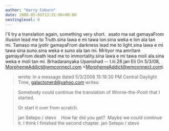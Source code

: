```yaml
---
author: "Harry Coburn"
date: 2008-05-05T13:31:00+00:00
nestinglevel: 0
---
```

I'll try a translation again, something very short.  asato ma sat gamayaFrom illusion lead me to Truth.sina lawa e mi tawa lon.sina weka e lon ala tan mi. Tamaso ma jyotir gamayaFrom darkness lead me to light.sina lawa e mi tawa sina suno.sina weka e suno ala tan mi. Mrityor ma amritam gamayaFrom death lead me to immortality.sina lawa e mi tawa moli ala.sina weka e moli tan mi. Brhadaranyaka Upanishad --
 I.iii.28 jan Eli On 5/3/08, [MorphemeAddict@wmconnect.com](mailto://MorphemeAddict@wmconnect.com) <[MorphemeAddict@wmconnect.com](mailto://MorphemeAddict@wmconnect.com)\
> wrote:
In a message dated 5/3/2008 15:18:30 PM Central Daylight Time, [galactonerd@yahoo.com](mailto://galactonerd@yahoo.com) writes:
 
> Somebody could continue the translation of Winnie-the-Pooh that I started.   
> 
> Or start it over from scratch. 
> 
> jan Setepo / stevo    
> How far did you get?  Maybe we could continue it. I think I finished the second chapter. jan Setepo / stevo
